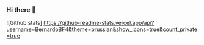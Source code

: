### Hi there 👋

![Github stats] https://github-readme-stats.vercel.app/api?username=BernardoBF4&theme=prussian&show_icons=true&count_private=true
